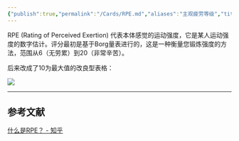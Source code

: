 ```yaml
---
{"publish":true,"permalink":"/Cards/RPE.md","aliases":"主观疲劳等级","title":"RPE","created":"2022-10-17","modified":"2023-03-14","published":"2025-07-12T18:31:27.782+08:00","cssclasses":""}
---
```



RPE (Rating of Perceived Exertion) 代表本体感觉的运动强度，它是某人运动强度的数字估计。评分最初是基于Borg量表进行的，这是一种衡量您锻炼强度的方法，范围从6（无劳累）到20（非常辛苦）。

后来改成了10为最大值的改良型表格：

![](https://pica.zhimg.com/80/v2-6a4e0f6e43258f586b0090cf77634838_1440w.jpg?source=1940ef5c)

---

## 参考文献

[什么是RPE？ - 知乎](https://www.zhihu.com/question/25428368/answer/2152104099)